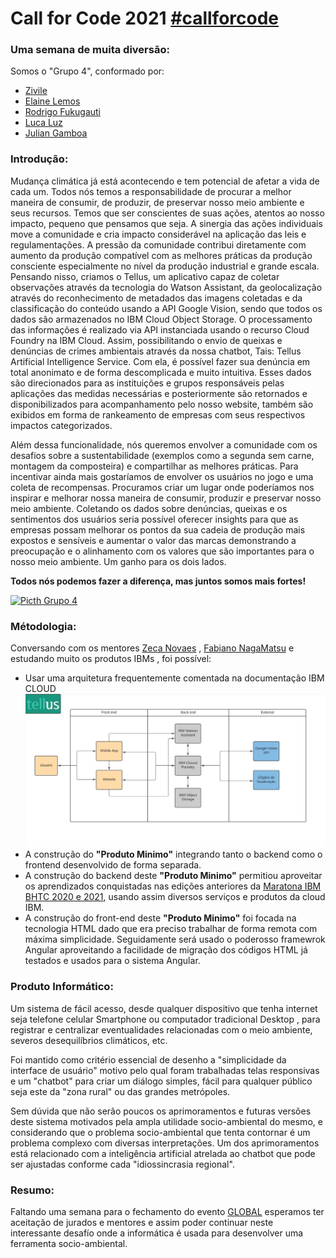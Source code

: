 # Call for Code 2021 [#callforcode](https://www.linkedin.com/feed/hashtag/callforcode/)
### Uma semana de muita diversão:

Somos o "Grupo 4", conformado por:

- [Zivile](https://www.linkedin.com/in/zivile-valutyte-silveira/)
- [Elaine Lemos](https://www.linkedin.com/in/julian-gamboa-bahia/)
- [Rodrigo Fukugauti](https://www.linkedin.com/in/rodrigofukugauti/)
- [Luca Luz](https://www.linkedin.com/in/luc4luz)
- [Julian Gamboa](https://www.linkedin.com/in/julian-gamboa-bahia/)



### Introdução: 

Mudança climática já está acontecendo e tem potencial de afetar a vida de cada um. Todos nós temos a responsabilidade de procurar a melhor maneira de consumir, de produzir, de preservar nosso meio ambiente e seus recursos. Temos que ser conscientes de suas ações, atentos ao nosso impacto, pequeno que pensamos que seja. A sinergia das ações individuais move a comunidade e cria impacto considerável na aplicação das leis e regulamentações. A pressão da comunidade contribui diretamente com aumento da produção compatível com as melhores práticas da produção consciente especialmente no nível da produção industrial e grande escala.
 Pensando nisso, criamos o Tellus, um aplicativo capaz de coletar observações através da tecnologia do Watson Assistant, da geolocalização através do reconhecimento de metadados das imagens coletadas e da classificação do conteúdo usando a API Google Vision, sendo que todos os dados são armazenados no IBM Cloud Object Storage. O processamento das informações é realizado via API instanciada usando o recurso Cloud Foundry na IBM Cloud.
Assim, possibilitando o envio de queixas e denúncias de crimes ambientais através da nossa chatbot, Tais: Tellus Artificial Intelligence Service. Com ela, é possível fazer sua denúncia em total anonimato e de forma descomplicada e muito intuitiva. Esses dados são direcionados para as instituições e grupos responsáveis pelas aplicações das medidas necessárias e posteriormente são retornados e disponibilizados para acompanhamento pelo nosso website, também são exibidos em forma de rankeamento de empresas com seus respectivos impactos categorizados.

Além dessa funcionalidade, nós queremos envolver a comunidade com os desafios sobre a sustentabilidade (exemplos como a segunda sem carne, montagem da composteira) e compartilhar as melhores práticas. Para incentivar ainda mais gostaríamos de envolver os usuários no jogo e uma coleta de recompensas. Procuramos criar um lugar onde poderíamos nos inspirar e melhorar nossa maneira de consumir, produzir e preservar nosso meio ambiente.
Coletando os dados sobre denúncias, queixas e os sentimentos dos usuários seria possível oferecer insights para que as empresas possam melhorar os pontos da sua cadeia de produção mais expostos e sensíveis e aumentar o valor das marcas demonstrando a preocupação e o alinhamento com os valores que são importantes para o nosso meio ambiente. Um ganho para os dois lados.

**Todos nós podemos fazer a diferença, mas juntos somos mais fortes!**
 
 [![Picth Grupo 4](https://img.youtube.com/vi/8Qc5VCqd9qc/0.jpg)](https://www.youtube.com/watch?v=8Qc5VCqd9qc)
 
 

### Métodologia: 

Conversando com os mentores [Zeca Novaes](https://www.linkedin.com/in/zeca-novaes/) , [Fabiano NagaMatsu](https://www.linkedin.com/in/fabianonagamatsu/) e estudando muito os produtos IBMs , foi possível:
- Usar uma arquitetura frequentemente comentada na documentação IBM CLOUD ![Arquitetura Inicial](./images/ARQUITETURA-logo.jpeg)
- A construção do **"Produto Minimo"** integrando tanto o backend como o frontend desenvolvido de forma separada.
- A construção do backend deste **"Produto Minimo"** permitiou aproveitar os aprendizados conquistadas nas edições anteriores da [Maratona IBM BHTC 2020 e 2021](https://maratona.dev/en), usando assim diversos serviços e produtos da cloud IBM.
- A construção do front-end deste **"Produto Minimo"** foi focada na tecnologia HTML dado que era preciso trabalhar de forma remota com máxima simplicidade. Seguidamente será usado o poderosso framewrok Angular aproveitando a facilidade de migração dos códigos HTML já testados e usados para o sistema Angular. 

### Produto Informático: 

Um sistema de fácil acesso, desde qualquer dispositivo que tenha internet seja telefone celular Smartphone ou computador tradicional Desktop , para registrar e centralizar eventualidades relacionadas com o meio ambiente, severos desequilíbrios climáticos, etc.

Foi mantido como critério essencial de desenho a "simplicidade da interface de usuário" motivo pelo qual foram trabalhadas telas responsivas e um "chatbot" para criar um diálogo simples, fácil para qualquer público seja este da "zona rural" ou das grandes metrópoles.

Sem dúvida que não serão poucos os aprimoramentos e futuras versões deste sistema motivados pela ampla utilidade socio-ambiental do mesmo, e considerando que o problema socio-ambiental que tenta contornar é um problema complexo com diversas interpretações. Um dos aprimoramentos está relacionado com a inteligência artificial atrelada ao chatbot que pode ser ajustadas conforme cada "idiossincrasia regional".

### Resumo: 

Faltando uma semana para o fechamento do evento [GLOBAL](https://developer.ibm.com/callforcode/) esperamos ter aceitação de jurados e mentores e assim poder continuar neste interessante desafío onde a informática é usada para desenvolver uma ferramenta socio-ambiental.







